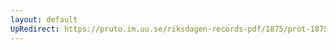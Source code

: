 ```yaml
---
layout: default
UpRedirect: https://pruto.im.uu.se/riksdagen-records-pdf/1875/prot-1875--ak--048.pdf
---
```

